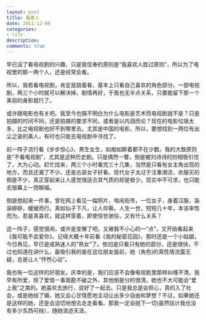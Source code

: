 ```yaml
---
layout: post
title: 看美人
date: 2011-12-08
categories:
- life
description:
comments: true
---
```

早已没了看电视剧的兴趣，只是我信奉的原则是“我喜欢人胜过原则”，所以为了电视里的那一两个人，还是经常会看。

所以，我若看电视剧，肯定是跳着看，基本上只看自己喜欢的角色部分。一部电视剧，两三个小时就可以解决掉。剧情再好，于我也无半点关系，只要能留下那一个美丽的身影就行了。
<!--more-->

或许跟电影也有关吧。我至今也搞不明白为什么电影是艺术而电视剧就不是？只是拍摄的时间不同，还是拍摄的要求不同，或者是以内涵而论？现在的电影垃圾太多，比之电视剧也好不到哪里去。尤其是中国的电影，所以，要想找到一两位有出尘之姿的美人，有时也只能去电视剧中寻找了。

前一阵子流行看《步步惊心》，男生女生，如痴如醉着都不在少数。我的大致原则是“不看电视剧”，尤其是这种历史剧。只是偶然一瞥，倒是被刘诗诗的扮相吸引住了，大为心动。赶忙找来，两三个小时看完三十几集，当然是只看有女主角出现的地方，而且还漏了不少。还是古装女子好看。现代女子太过于注重潮流，衣服买的倒是不少，真正穿起来让人感觉很适合其气质的却是极少。现实中不可求，也只能去银幕上一饱眼福。

倒是想起来一件事，曾在网上看见一幅照片，喧闹街市，一位女子，身着汉服，袅袅婷婷，缓缓而行。真如仙子下凡，让人仰慕。人生一世，短短几十年，本该率性而为。若是真喜欢，就这样穿着，即使惊世骇俗，又有什么关系？

这一阵子，感觉很闲，或许是变懒了吧。又被我不小心的一“点”，又开始看起来《我可能不会爱你》。记得大概十年前看《我的秘密花园》，那时还是一个小姑娘，今日再见，早已是成熟迷人的“熟女”了。依旧是只看只有她的部分，还是很快，不过也知道在讲什么。最吸引我的是在这位朋友面前，她（角色)的真性情流露无疑，总是让人“怦然心动”。

我也有一位这样的好朋友。庆幸的是，我们应该不会像电视剧里那样纠缠不清。我早有所爱，除了爱情一事我勘不破之外，其他倒是分的很清。她也不大可能会“爱上我”之类的。她喜欢去旅行，说好了一起去。只是我总是会担心，真的入了社会，或是她结了婚，她又会心甘情愿地主动让出多少自由和梦想？不过，如果她还是这样的她，还是会迫切地想去走走看看。那我一定会抛下一切(虽然估计我也没有多少东西可抛），随她浪迹天涯。
